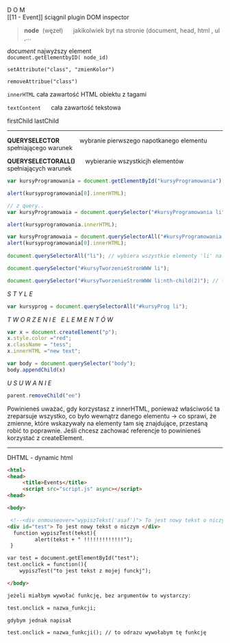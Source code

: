 D O M  
[[11 - Event]]
ściągnil plugin DOM inspector  

>**node**  (węzeł)      jakikolwiek byt na stronie (document, head, html , ul ,...  

*document*       najwyższy element  
`document.getElementbyID( node_id)`

`setAttribute("class", "zmienKolor")`

`removeAttribue("class")`

`innerHTML`  cała zawartość HTML obiektu z tagami  

`textContent`      cała zawartość tekstowa  

firstChild
lastChild

----

**QUERYSELECTOR**            wybranie pierwszego napotkanego elementu spełniającego warunek  

**QUERYSELECTORALL()**      wybieranie wszystkicjh elementów spełniających warunek

```js
var kursyProgramowania = document.getElementById("kursyProgramowania").getElementsByTagname("li"); //zwraca tablicę  

alert(kursyprogramowania[0].innerHTML);  

// z query..  
var kursyProgramowaia = document.querySelector("#kursyProgramowania li"); //nie zwraca tablicy, ale pierwszy element  

alert(kursyprogramowania.innerHTML);  

var kursyProgramowaia = document.querySelectorAll("#kursyProgramowania li");  
alert(kursyprogramowania[0].innerHTML);  
   
document.querySelectorAll("li"); // wybiera wszystkie elementy 'li' na stronie  

document.querySelector("#kursyTworzenieStronWWW li");  

document.querySelector("#kursyTworzenieStronWWW li:nth-child(2)"); // tak jakby [2] przy All

```


*S T Y L E*  
```js
var kursyprog = document.querySelectorAll("#kursyProg li");                              kursyprog[0].**style.color** = "red";                                        

```


*T W O R Z E N I E   E L E M E N T Ó W*  
```js
var x = document.createElement("p");                  
x.style.color ="red";
x.className = "tess"; 
x.innerHTML ="new text";     

var body = document.querySelector("body");               
body.appendChild(x)   
```

*U S U W A N I E*  
```js
parent.removeChild("ee")  
```
Powinieneś uważać, gdy korzystasz z innerHTML, ponieważ właściwość ta zreparsuje wszystko, co było wewnątrz danego elementu -> co sprawi, że zmienne, które wskazywały na elementy tam się znajdujące, przestaną robić to poprawnie. Jeśli chcesz zachować referencje to powinieneś korzystać z createElement.

---
DHTML - dynamic html  
```html
<html>  
<head>  
     <title>Events</title>  
     <script src="script.js" async></script>  
<head>  

<body>  

 <!--<div onmouseover="wypiszTekst('asaf')"> To jest nowy tekst o niczym </div> -->  
<div id="test"> To jest nowy tekst o niczym </div>                                                                       
  function wypiszTest(tekst){  
         alert(tekst + " !!!!!!!!!!!!!");  
 }  

var test = document.getElementById("test");  
test.onclick = function(){  
	wypiszTest("to jest tekst z mojej funckj");                                         };  

</body>  

jeżeli miałbym wywołać funkcję, bez argumentów to wystarczy:  

test.onclick = nazwa_funkcji;  

gdybym jednak napisał  

test.onclick = nazwa_funkcji(); // to odrazu wywołabym tę funkcję
```






